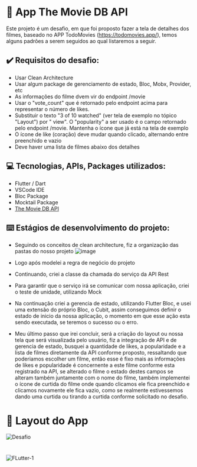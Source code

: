 # :movie_camera: App The Movie DB API

Este projeto é um desafio, em que foi proposto fazer a tela de detalhes dos filmes, baseado no APP TodoMovies (https://todomovies.app/), temos alguns padrões a serem seguidos ao qual listaremos a seguir.

## :heavy_check_mark: Requisitos do desafio:

* Usar Clean Architecture
* Usar algum package de gerenciamento de estado, Bloc, Mobx, Provider, etc
* As informações do filme dvem vir do endpoint /movie
* Usar o "vote_count" que é retornado pelo endpoint acima para representar o número de likes.
* Substituir o texto "3 of 10 watched" (ver tela de exemplo no tópico "Layout") por "<popularity>
view". O "popularity" a ser usado é o campo retornado pelo endpoint /movie. Mantenha o ícone
que já está na tela de exemplo
* O ícone de like (coração) deve mudar quando clicado, alternando entre preenchido e vazio
* Deve haver uma lista de filmes abaixo dos detalhes
  
## :computer: Tecnologias, APIs, Packages utilizados:
  
  * Flutter / Dart
  * VSCode IDE
  * Bloc Package
  * Mocktail Package
  * [The Movie DB API](https://developers.themoviedb.org/3/getting-started/introduction)
  
## :keyboard: Estágios de desenvolvimento do projeto:

  - Seguindo os conceitos de clean architecture, fiz a organização das pastas do nosso projeto 
![image](https://user-images.githubusercontent.com/41458938/161303562-c58a00e5-dbc2-4424-b8dd-abdd740ec3d8.png)

  - Logo após modelei a regra de negócio do projeto
  
  - Continuando, criei a classe da chamada do serviço da API Rest
  
  - Para garantir que o serviço irá se comunicar com nossa aplicação, criei o teste de unidade, utilizando Mock
  
  - Na continuação criei a gerencia de estado, utilizando Flutter Bloc, e usei uma extensão do próprio Bloc, o Cubit, assim conseguimos definir o estado de inicio da nossa aplicação, o momento em que esse ação esta sendo executada, se teremos o sucesso ou o erro.
  
  - Meu último passo que irei concluir, será a criação do layout ou nossa tela que será visualizada pelo usuário, fiz a integração de API e de gerencia de estado, busquei a quantidade de likes, a popularidade e a lista de filmes diretamente da API conforme proposto, ressaltando que poderiamos escolher um filme, então esse é fixo mais as informações de likes e popularidade é concernente a este filme conforme esta registrado na API, se alterado o filme o estado destes campos se alteram também juntamente com o nome do filme, também implementei o ícone de curtida do filme onde quando clicamos ele fica preenchido e clicamos novamente ele fica vazio, como se realmente estivessemos dando uma curtida ou tirando a curtida conforme solicitado no desafio.

  # :iphone: Layout do App

   ![Desafio](https://user-images.githubusercontent.com/41458938/161398042-c6afface-4ae9-4617-a940-920bf6231874.gif)
  
  #
  
  ![FLutter-1](https://user-images.githubusercontent.com/41458938/161364495-d0dbe155-75f3-4a03-a58f-307d9212b8aa.png)
